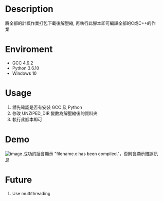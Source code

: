 # Description
將全部的計概作業打包下載後解壓縮, 再執行此腳本即可編譯全部的C或C++的作業

# Enviroment
- GCC 4.9.2
- Python 3.6.10
- Windows 10

# Usage
1. 請先確認是否有安裝 GCC 及 Python 
2. 修改 UNZIPED_DIR 變數為解壓縮後的資料夾
3. 執行此腳本即可

# Demo
![image](/img/result.PNG)
成功的話會顯示 "filename.c has been compiled."，否則會顯示錯誤訊息

# Future
1. Use multithreading
